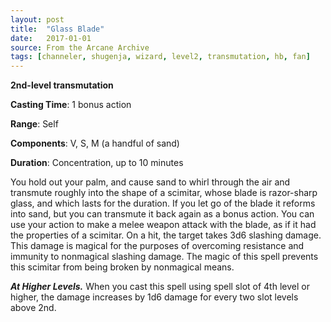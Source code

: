 ```yaml
---
layout: post
title:  "Glass Blade"
date:   2017-01-01
source: From the Arcane Archive
tags: [channeler, shugenja, wizard, level2, transmutation, hb, fan]
---
```


**2nd-level transmutation**

**Casting Time**: 1 bonus action

**Range**: Self

**Components**: V, S, M (a handful of sand)

**Duration**: Concentration, up to 10 minutes

You hold out your palm, and cause sand to whirl through the air and transmute roughly into the shape of a scimitar, whose blade is razor-sharp glass, and which lasts for the duration. If you let go of the blade it reforms into sand, but you can transmute it back again as a bonus action. You can use your action to make a melee weapon attack with the blade, as if it had the properties of a scimitar. On a hit, the target takes 3d6 slashing damage. This damage is magical for the purposes of overcoming resistance and immunity to nonmagical slashing damage. The magic of this spell prevents this scimitar from being broken by nonmagical means.

***At Higher Levels.*** When you cast this spell using spell slot of 4th level or higher, the damage increases by 1d6 damage for every two slot levels above 2nd.
